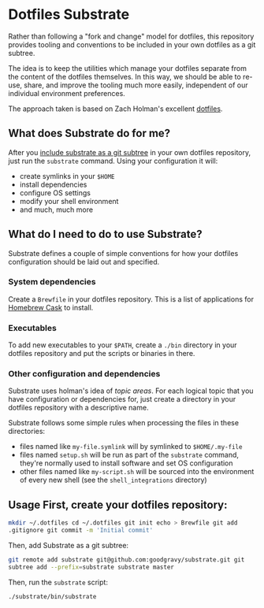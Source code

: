 # Dotfiles Substrate

Rather than following a "fork and change" model for dotfiles, this repository
provides tooling and conventions to be included in your own dotfiles as a git
subtree.

The idea is to keep the utilities which manage your dotfiles separate from the
content of the dotfiles themselves. In this way, we should be able to re-use,
share, and improve the tooling much more easily, independent of our individual
environment preferences.

The approach taken is based on Zach Holman's excellent
[dotfiles](https://github.com/holman/dotfiles).

## What does Substrate do for me?

After you [include substrate as a git subtree](#usage) in your own dotfiles
repository, just run the `substrate` command. Using your configuration it will:

* create symlinks in your `$HOME`
* install dependencies
* configure OS settings
* modify your shell environment
* and much, much more

## What do I need to do to use Substrate?

Substrate defines a couple of simple conventions for how your dotfiles
configuration should be laid out and specified.

### System dependencies

Create a `Brewfile` in your dotfiles repository. This is a list of applications
for [Homebrew Cask](http://caskroom.io) to install.

### Executables

To add new executables to your `$PATH`, create a `./bin` directory in your
dotfiles repository and put the scripts or binaries in there.

### Other configuration and dependencies

Substrate uses holman's idea of _topic areas_. For each logical topic that you
have configuration or dependencies for, just create a directory in your
dotfiles repository with a descriptive name.

Substrate follows some simple rules when processing the files in these
directories:

* files named like `my-file.symlink` will by symlinked to `$HOME/.my-file`
* files named `setup.sh` will be run as part of the `substrate` command,
  they're normally used to install software and set OS configuration
* other files named like `my-script.sh` will be sourced into the environment of
  every new shell (see the `shell_integrations` directory)

## Usage First, create your dotfiles repository:

```sh
mkdir ~/.dotfiles cd ~/.dotfiles git init echo > Brewfile git add
.gitignore git commit -m 'Initial commit'
```

Then, add Substrate as a git subtree:

```sh
git remote add substrate git@github.com:goodgravy/substrate.git git
subtree add --prefix=substrate substrate master
```

Then, run the `substrate` script:

```sh
./substrate/bin/substrate
```
